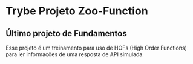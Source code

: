 # Trybe Projeto Zoo-Function
## Último projeto de Fundamentos

Esse projeto é um treinamento para uso de HOFs (High Order Functions) para ler informações de uma resposta de API simulada.
